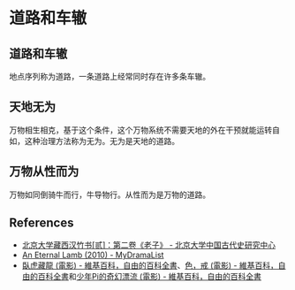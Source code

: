 # 道路和车辙

## 道路和车辙
地点序列称为道路，一条道路上经常同时存在许多条车辙。

## 天地无为
万物相生相克，基于这个条件，这个万物系统不需要天地的外在干预就能运转自如，这种治理方法称为无为。无为是天地的道路。

## 万物从性而为
万物如同倒骑牛而行，牛导物行。从性而为是万物的道路。

## References
- [北京大学藏西汉竹书[贰]：第二卷《老子》 - 北京大学中国古代史研究中心](https://zggds.pku.edu.cn/xzxz/58180.htm)
- [An Eternal Lamb (2010) - MyDramaList](https://mydramalist.com/722607-an-eternal-lamb)
- [臥虎藏龍 (電影) - 維基百科，自由的百科全書](https://zh.wikipedia.org/zh-tw/臥虎藏龍_(電影))、[色，戒 (電影) - 維基百科，自由的百科全書](https://zh.wikipedia.org/zh-tw/色，戒_(電影))和[少年Pi的奇幻漂流 (電影) - 維基百科，自由的百科全書](https://zh.wikipedia.org/zh-tw/少年Pi的奇幻漂流_(電影))
